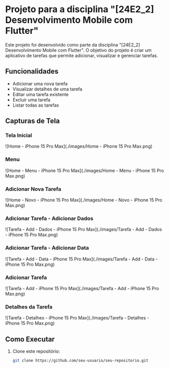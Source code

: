 # Projeto para a disciplina "[24E2_2] Desenvolvimento Mobile com Flutter"

Este projeto foi desenvolvido como parte da disciplina "[24E2_2] Desenvolvimento Mobile com Flutter". O objetivo do projeto é criar um aplicativo de tarefas que permite adicionar, visualizar e gerenciar tarefas.

## Funcionalidades

- Adicionar uma nova tarefa
- Visualizar detalhes de uma tarefa
- Editar uma tarefa existente
- Excluir uma tarefa
- Listar todas as tarefas

## Capturas de Tela

### Tela Inicial
![Home - iPhone 15 Pro Max](./images/Home - iPhone 15 Pro Max.png)

### Menu
![Home - Menu - iPhone 15 Pro Max](./images/Home - Menu - iPhone 15 Pro Max.png)

### Adicionar Nova Tarefa
![Home - Novo - iPhone 15 Pro Max](./images/Home - Novo - iPhone 15 Pro Max.png)

### Adicionar Tarefa - Adicionar Dados
![Tarefa - Add - Dados - iPhone 15 Pro Max](./images/Tarefa - Add - Dados - iPhone 15 Pro Max.png)

### Adicionar Tarefa - Adicionar Data
![Tarefa - Add - Data - iPhone 15 Pro Max](./images/Tarefa - Add - Data - iPhone 15 Pro Max.png)

### Adicionar Tarefa
![Tarefa - Add - iPhone 15 Pro Max](./images/Tarefa - Add - iPhone 15 Pro Max.png)

### Detalhes da Tarefa
![Tarefa - Detalhes - iPhone 15 Pro Max](./images/Tarefa - Detalhes - iPhone 15 Pro Max.png)

## Como Executar

1. Clone este repositório:
   ```sh
   git clone https://github.com/seu-usuario/seu-repositorio.git
   ```